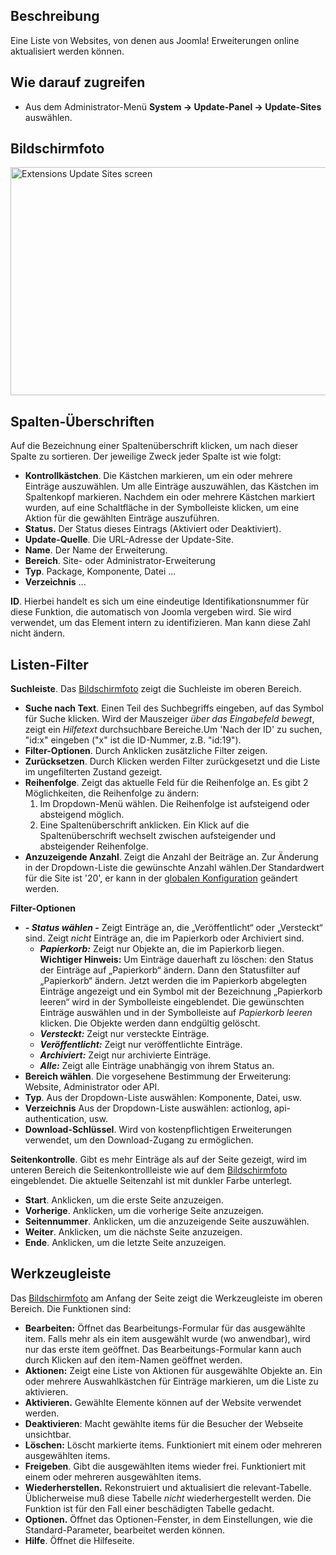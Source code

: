 <!-- Filename: Help4.x:Extensions:_Update_Sites / Display title: Erweiterungen: Update-Sites -->

## Beschreibung

Eine Liste von Websites, von denen aus Joomla! Erweiterungen online
aktualisiert werden können.

## Wie darauf zugreifen

- Aus dem Administrator-Menü
  **System → Update-Panel → Update-Sites** auswählen.

## Bildschirmfoto

<img
src="https://docs.joomla.org/images/thumb/b/bc/Help-4x-Extensions-Update-Sites-screen-de.png/800px-Help-4x-Extensions-Update-Sites-screen-de.png"
decoding="async"
srcset="https://docs.joomla.org/images/thumb/b/bc/Help-4x-Extensions-Update-Sites-screen-de.png/1200px-Help-4x-Extensions-Update-Sites-screen-de.png 1.5x, https://docs.joomla.org/images/b/bc/Help-4x-Extensions-Update-Sites-screen-de.png 2x"
data-file-width="1308" data-file-height="596" width="800" height="365"
alt="Extensions Update Sites screen" />

## Spalten-Überschriften

Auf die Bezeichnung einer Spaltenüberschrift klicken, um nach dieser
Spalte zu sortieren. Der jeweilige Zweck jeder Spalte ist wie folgt:

- **Kontrollkästchen**. Die Kästchen markieren, um ein oder mehrere
  Einträge auszuwählen. Um alle Einträge auszuwählen, das Kästchen im
  Spaltenkopf markieren. Nachdem ein oder mehrere Kästchen markiert
  wurden, auf eine Schaltfläche in der Symbolleiste klicken, um eine
  Aktion für die gewählten Einträge auszuführen.
- **Status.** Der Status dieses Eintrags (Aktiviert oder Deaktiviert).
- **Update-Quelle**. Die URL-Adresse der Update-Site.
- **Name**. Der Name der Erweiterung.
- **Bereich**. Site- oder Administrator-Erweiterung
- **Typ**. Package, Komponente, Datei ...
- **Verzeichnis** ...

**ID**. Hierbei handelt es sich um eine eindeutige Identifikationsnummer
für diese Funktion, die automatisch von Joomla vergeben wird. Sie wird
verwendet, um das Element intern zu identifizieren. Man kann diese Zahl
nicht ändern.

## Listen-Filter

**Suchleiste**. Das [Bildschirmfoto](#screenshot) zeigt die Suchleiste
im oberen Bereich.

- **Suche nach Text**. Einen Teil des Suchbegriffs eingeben, auf das
  Symbol für Suche klicken. Wird der Mauszeiger *über das Eingabefeld
  bewegt*, zeigt ein *Hilfetext* durchsuchbare Bereiche.Um 'Nach der ID'
  zu suchen, "id:x" eingeben ("x" ist die ID-Nummer, z.B. "id:19").
- **Filter-Optionen**. Durch Anklicken zusätzliche Filter zeigen.
- **Zurücksetzen**. Durch Klicken werden Filter zurückgesetzt und die
  Liste im ungefilterten Zustand gezeigt.
- **Reihenfolge**. Zeigt das aktuelle Feld für die Reihenfolge an. Es
  gibt 2 Möglichkeiten, die Reihenfolge zu ändern:
  1.  Im Dropdown-Menü wählen. Die Reihenfolge ist aufsteigend oder
      absteigend möglich.
  2.  Eine Spaltenüberschrift anklicken. Ein Klick auf die
      Spaltenüberschrift wechselt zwischen aufsteigender und
      absteigender Reihenfolge.
- **Anzuzeigende Anzahl**. Zeigt die Anzahl der Beiträge an. Zur
  Änderung in der Dropdown-Liste die gewünschte Anzahl wählen.Der
  Standardwert für die Site ist '20', er kann in der [globalen
  Konfiguration](https://docs.joomla.org/Help4.x:Site_Global_Configuration/de#defaultlistlimit "Special:MyLanguage/Help4.x:Site Global Configuration/de")
  geändert werden.

**Filter-Optionen**

- ***- Status wählen -*** Zeigt Einträge an, die „Veröffentlicht“ oder
  „Versteckt“ sind. Zeigt *nicht* Einträge an, die im Papierkorb oder
  Archiviert sind.
  - ***Papierkorb:*** Zeigt nur Objekte an, die im Papierkorb liegen.
    **Wichtiger Hinweis:** Um Einträge dauerhaft zu löschen: den Status
    der Einträge auf „Papierkorb“ ändern. Dann den Statusfilter auf
    „Papierkorb“ ändern. Jetzt werden die im Papierkorb abgelegten
    Einträge angezeigt und ein Symbol mit der Bezeichnung „Papierkorb
    leeren“ wird in der Symbolleiste eingeblendet. Die gewünschten
    Einträge auswählen und in der Symbolleiste auf *Papierkorb leeren*
    klicken. Die Objekte werden dann endgültig gelöscht.
  - ***Versteckt:*** Zeigt nur versteckte Einträge.
  - ***Veröffentlicht:*** Zeigt nur veröffentlichte Einträge.
  - ***Archiviert:*** Zeigt nur archivierte Einträge.
  - ***Alle:*** Zeigt alle Einträge unabhängig von ihrem Status an.
- **Bereich wählen**. Die vorgesehene Bestimmung der Erweiterung:
  Website, Administrator oder API.
- **Typ**. Aus der Dropdown-Liste auswählen: Komponente, Datei, usw.
- **Verzeichnis** Aus der Dropdown-Liste auswählen: actionlog,
  api-authentication, usw.
- **Download-Schlüssel**. Wird von kostenpflichtigen Erweiterungen
  verwendet, um den Download-Zugang zu ermöglichen.

**Seitenkontrolle**. Gibt es mehr Einträge als auf der Seite gezeigt,
wird im unteren Bereich die Seitenkontrollleiste wie auf dem
[Bildschirmfoto](#screenshot) eingeblendet. Die aktuelle Seitenzahl ist
mit dunkler Farbe unterlegt.

- **Start**. Anklicken, um die erste Seite anzuzeigen.
- **Vorherige**. Anklicken, um die vorherige Seite anzuzeigen.
- **Seitennummer**. Anklicken, um die anzuzeigende Seite auszuwählen.
- **Weiter**. Anklicken, um die nächste Seite anzuzeigen.
- **Ende**. Anklicken, um die letzte Seite anzuzeigen.

## Werkzeugleiste

Das [Bildschirmfoto](#Bildschirmfoto) am Anfang der Seite zeigt die
Werkzeugleiste im oberen Bereich. Die Funktionen sind:

- **Bearbeiten:** Öffnet das Bearbeitungs-Formular für das ausgewählte
  item. Falls mehr als ein item ausgewählt wurde (wo anwendbar), wird
  nur das erste item geöffnet. Das Bearbeitungs-Formular kann auch durch
  Klicken auf den item-Namen geöffnet werden.
- **Aktionen:** Zeigt eine Liste von Aktionen für ausgewählte Objekte
  an. Ein oder mehrere Auswahlkästchen für Einträge markieren, um die
  Liste zu aktivieren.
- **Aktivieren.** Gewählte Elemente können auf der Website verwendet
  werden.
- **Deaktivieren**: Macht gewählte items für die Besucher der Webseite
  unsichtbar.
- **Löschen:** Löscht markierte items. Funktioniert mit einem oder
  mehreren ausgewählten items.
- **Freigeben**. Gibt die ausgewählten items wieder frei. Funktioniert
  mit einem oder mehreren ausgewählten items.
- **Wiederherstellen.** Rekonstruiert und aktualisiert die
  relevant-Tabelle. Üblicherweise muß diese Tabelle *nicht*
  wiederhergestellt werden. Die Funktion ist für den Fall einer
  beschädigten Tabelle gedacht.
- **Optionen.** Öffnet das Optionen-Fenster, in dem Einstellungen, wie
  die Standard-Parameter, bearbeitet werden können.
- **Hilfe**. Öffnet die Hilfeseite.
